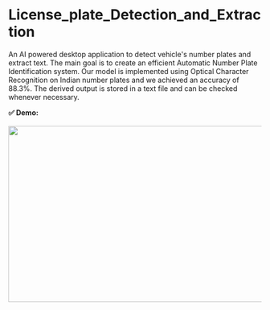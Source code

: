 # License_plate_Detection_and_Extraction
An AI powered desktop application to detect vehicle's number plates and extract text. 
The main goal is to create an efficient Automatic Number Plate Identification system. Our model is implemented using Optical Character Recognition on Indian number plates and we achieved an accuracy of 88.3%. The derived output is stored in a text file and can be checked whenever necessary.

<b>✅ Demo:</b><br><br>
<a href="https://www.youtube.com/watch?v=TkR3-tN4wdY"><img src="https://github.com/snehitvaddi/License_plate_Detection_and_Text_Extraction/blob/main/Screenshot%20(8).png" width="600" height="350"></a>
